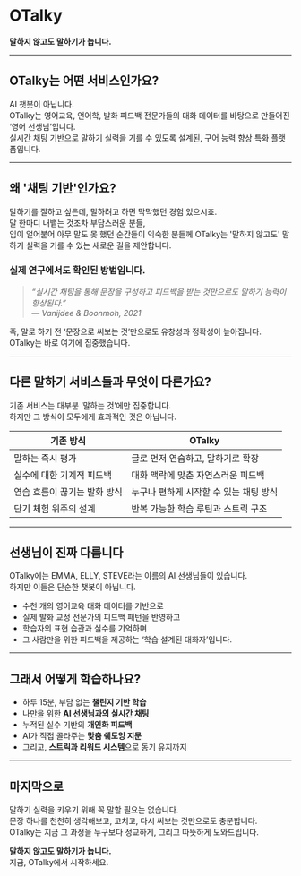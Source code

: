 # OTalky  
**말하지 않고도 말하기가 늡니다.**

---

## OTalky는 어떤 서비스인가요?

AI 챗봇이 아닙니다.  
OTalky는 영어교육, 언어학, 발화 피드백 전문가들의 대화 데이터를 바탕으로 만들어진 ‘영어 선생님’입니다.  
실시간 채팅 기반으로 말하기 실력을 기를 수 있도록 설계된, 구어 능력 향상 특화 플랫폼입니다.

---

## 왜 '채팅 기반'인가요?

말하기를 잘하고 싶은데, 말하려고 하면 막막했던 경험 있으시죠.  
말 한마디 내뱉는 것조차 부담스러운 분들,  
입이 얼어붙어 아무 말도 못 했던 순간들이 익숙한 분들께 OTalky는 '말하지 않고도' 말하기 실력을 기를 수 있는 새로운 길을 제안합니다.

### 실제 연구에서도 확인된 방법입니다.

> *“실시간 채팅을 통해 문장을 구성하고 피드백을 받는 것만으로도 말하기 능력이 향상된다.”*  
> — *Vanijdee & Boonmoh, 2021*

즉, 말로 하기 전 ‘문장으로 써보는 것’만으로도 유창성과 정확성이 높아집니다.  
OTalky는 바로 여기에 집중했습니다.

---

## 다른 말하기 서비스들과 무엇이 다른가요?

기존 서비스는 대부분 ‘말하는 것’에만 집중합니다.  
하지만 그 방식이 모두에게 효과적인 것은 아닙니다.

| 기존 방식 | OTalky |
|----------|--------|
| 말하는 즉시 평가 | 글로 먼저 연습하고, 말하기로 확장 |
| 실수에 대한 기계적 피드백 | 대화 맥락에 맞춘 자연스러운 피드백 |
| 연습 흐름이 끊기는 발화 방식 | 누구나 편하게 시작할 수 있는 채팅 방식 |
| 단기 체험 위주의 설계 | 반복 가능한 학습 루틴과 스트릭 구조 |

---

## 선생님이 진짜 다릅니다

OTalky에는 EMMA, ELLY, STEVE라는 이름의 AI 선생님들이 있습니다.  
하지만 이들은 단순한 챗봇이 아닙니다.

- 수천 개의 영어교육 대화 데이터를 기반으로  
- 실제 발화 교정 전문가의 피드백 패턴을 반영하고  
- 학습자의 표현 습관과 실수를 기억하며  
- 그 사람만을 위한 피드백을 제공하는 ‘학습 설계된 대화자’입니다.

---

## 그래서 어떻게 학습하나요?

- 하루 15분, 부담 없는 **챌린지 기반 학습**
- 나만을 위한 **AI 선생님과의 실시간 채팅**
- 누적된 실수 기반의 **개인화 피드백**
- AI가 직접 골라주는 **맞춤 쉐도잉 지문**
- 그리고, **스트릭과 리워드 시스템**으로 동기 유지까지

---

## 마지막으로

말하기 실력을 키우기 위해 꼭 말할 필요는 없습니다.  
문장 하나를 천천히 생각해보고, 고치고, 다시 써보는 것만으로도 충분합니다.  
OTalky는 지금 그 과정을 누구보다 정교하게, 그리고 따뜻하게 도와드립니다.

**말하지 않고도 말하기가 늡니다.**  
지금, OTalky에서 시작하세요.
